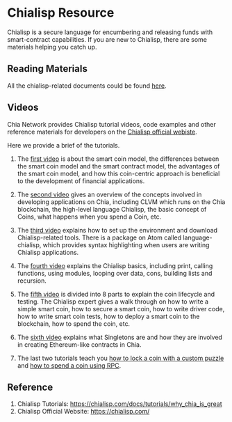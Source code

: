 # Chialisp Resource
 Chialisp is a secure language for encumbering and releasing funds with smart-contract capabilities. If you are new to Chialisp, there are some materials helping you catch up.

## Reading Materials
 All the chialisp-related documents could be found [here](https://chialisp.com/docs/).

## Videos
Chia Network provides Chialisp tutorial videos, code examples and other reference materials for developers on the [Chialisp official webiste](https://chialisp.com/docs/tutorials/why_chia_is_great).

Here we provide a brief of the tutorials.
1. The [first video](https://youtu.be/jRyTNdqP07Y) is about the smart coin model, the differences between the smart coin model and the smart contract model, the advantages of the smart coin model, and how this coin-centric approach is beneficial to the development of financial applications.

2. The [second video](https://youtu.be/lh9spX6Qv8I) gives an overview of the concepts involved in developing applications on Chia, including CLVM which runs on the Chia blockchain, the high-level language Chialisp, the basic concept of Coins, what happens when you spend a Coin, etc.

3. The [third video](https://youtu.be/y8Thrrw25rQ) explains how to set up the environment and download Chialisp-related tools. There is a package on Atom called language-chialisp, which provides syntax highlighting when users are writing Chialisp applications.

4. The [fourth video](https://youtu.be/JcC1_igwSmA) explains the Chialisp basics, including print, calling functions, using modules, looping over data, cons, building lists and recursion.

5. The [fifth video](https://chialisp.com/docs/tutorials/coin_lifecycle_and_testing) is divided into 8 parts to explain the coin lifecycle and testing. The Chialisp expert gives a walk through on how to write a simple smart coin, how to secure a smart coin, how to write driver code, how to write smart coin tests, how to deploy a smart coin to the blockchain, how to spend the coin, etc.

6. The [sixth video](https://youtu.be/kA0l9n5SEI8) explains what Singletons are and how they are involved in creating Ethereum-like contracts in Chia.

7. The last two tutorials teach you [how to lock a coin with a custom puzzle](https://chialisp.com/docs/tutorials/custom_puzzle_lock) and [how to spend a coin using RPC](https://chialisp.com/docs/tutorials/coin_spend_rpc).


## Reference
1. Chialisp Tutorials: https://chialisp.com/docs/tutorials/why_chia_is_great
2. Chialisp Official Website: https://chialisp.com/
